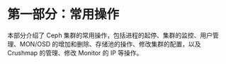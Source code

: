 # 第一部分：常用操作

本部分介绍了 Ceph 集群的常用操作，包括进程的起停、集群的监控、用户管理、MON/OSD 的增加和删除、存储池的操作、修改集群的配置，以及 Crushmap 的管理、修改 Monitor 的 IP 等操作。